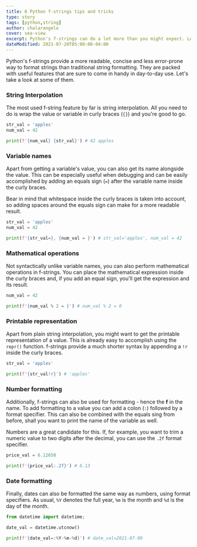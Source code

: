 ```yaml
---
title: 6 Python f-strings tips and tricks
type: story
tags: [python,string]
author: chalarangelo
cover: sea-view
excerpt: Python's f-strings can do a lot more than you might expect. Learn a few useful tips and tricks in this quick guide.
dateModified: 2021-07-20T05:00:00-04:00
---
```


Python's f-strings provide a more readable, concise and less error-prone way to format strings than traditional string formatting. They are packed with useful features that are sure to come in handy in day-to-day use. Let's take a look at some of them.

### String Interpolation

The most used f-string feature by far is string interpolation. All you need to do is wrap the value or variable in curly braces (`{}`) and you're good to go.

```py
str_val = 'apples'
num_val = 42

print(f'{num_val} {str_val}') # 42 apples
```

### Variable names

Apart from getting a variable's value, you can also get its name alongside the value. This can be especially useful when debugging and can be easily accomplished by adding an equals sign (`=`) after the variable name inside the curly braces.

Bear in mind that whitespace inside the curly braces is taken into account, so adding spaces around the equals sign can make for a more readable result.

```py
str_val = 'apples'
num_val = 42

print(f'{str_val=}, {num_val = }') # str_val='apples', num_val = 42
```

### Mathematical operations

Not syntactically unlike variable names, you can also perform mathematical operations in f-strings. You can place the mathematical expression inside the curly braces and, if you add an equal sign, you'll get the expression and its result.

```py
num_val = 42

print(f'{num_val % 2 = }') # num_val % 2 = 0
```

### Printable representation

Apart from plain string interpolation, you might want to get the printable representation of a value. This is already easy to accomplish using the `repr()` function. f-strings provide a much shorter syntax by appending a `!r` inside the curly braces.

```py
str_val = 'apples'

print(f'{str_val!r}') # 'apples'
```

### Number formatting

Additionally, f-strings can also be used for formatting - hence the **f** in the name. To add formatting to a value you can add a colon (`:`) followed by a format specifier. This can also be combined with the equals sing from before, shall you want to print the name of the variable as well.

Numbers are a great candidate for this. If, for example, you want to trim a numeric value to two digits after the decimal, you can use the `.2f` format specifier.

```py
price_val = 6.12658

print(f'{price_val:.2f}') # 6.13
```

### Date formatting

Finally, dates can also be formatted the same way as numbers, using format specifiers. As usual, `%Y` denotes the full year, `%m` is the month and `%d` is the day of the month.

```py
from datetime import datetime;

date_val = datetime.utcnow()

print(f'{date_val=:%Y-%m-%d}') # date_val=2021-07-09
```
